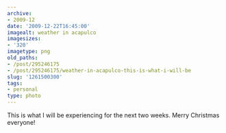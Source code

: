 ```yaml
---
archive:
- 2009-12
date: '2009-12-22T16:45:00'
imagealt: weather in acapulco
imagesizes:
- '320'
imagetype: png
old_paths:
- /post/295246175
- /post/295246175/weather-in-acapulco-this-is-what-i-will-be
slug: '1261500300'
tags:
- personal
type: photo
---
```


This is what I will be experiencing for the next two weeks. Merry Christmas
everyone!

